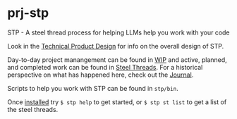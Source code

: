 # prj-stp

STP - A steel thread process for helping LLMs help you work with your code

Look in the [Technical Product Design](<./stp/eng/tpd/technical_product_design.md>) for info on the overall design of STP.

Day-to-day project manangement can be found in [WIP](<./stp/prj/wip.md>) and active, planned, and completed work can be found in [Steel Threads](<./stp/prj/st/steel_threads.md>). For a historical perspective on what has happened here, check out the [Journal](<./stp/prj/journal.md>).

Scripts to help you work with STP can be found in `stp/bin`.

Once [installed](<./stp/usr/user_guide.md>) try `$ stp help` to get started, or `$ stp st list` to get a list of the steel threads.

